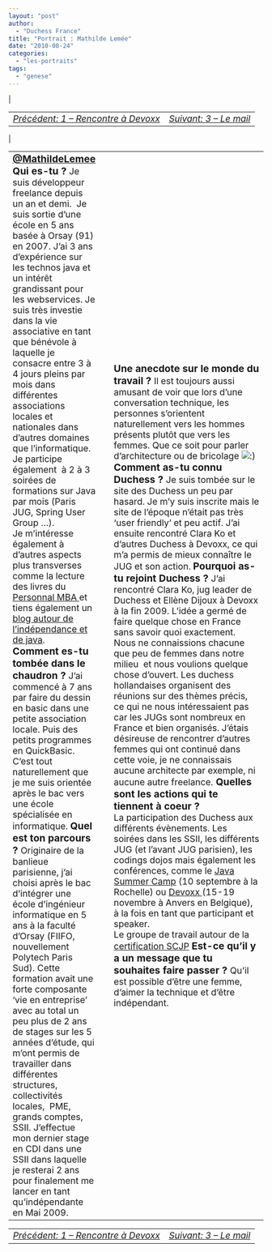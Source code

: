 ```yaml
---
layout: "post"
author: 
  - "Duchess France"
title: "Portrait : Mathilde Lemée"
date: "2010-08-24"
categories: 
  - "les-portraits"
tags: 
  - "genese"
---
```


| <table border="0" width="100%"><tbody><tr><td style="font-size: 110%; font-style: italic; text-align: left;"><a href="http://www.duchess-france.org/rencontre-a-devoxx/">Précédent: 1 – Rencontre à Devoxx</a></td><td style="font-size: 110%; font-style: italic; text-align: right;"><a href="http://www.duchess-france.org/le-mail/">Suivant: 3 – Le mail</a></td></tr></tbody></table> |

<table border="0" width="100%"><tbody><tr><td width="33%"><div style="margin-right: 10px;"><div style="margin: 0; padding: 0; text-align: center;"><span style="font-size: 120%; font-weight: bold; color: #3366ff;"><a href="http:/twitter.com/MathildeLemee">@MathildeLemee</a></span></div><span style="font-size: 120%; font-weight: bold;">Qui es-tu ? </span><span style="font-size: 110%;">Je suis développeur freelance depuis un an et demi.  Je suis sortie d’une école en 5 ans basée à Orsay (91) en 2007. J’ai 3 ans d’expérience sur les technos java et un intérêt grandissant pour les webservices.</span> <span style="font-size: 110%;">Je suis très investie dans la vie associative en tant que bénévole à laquelle je consacre entre 3 à 4 jours pleins par mois dans différentes associations locales et nationales dans d’autres domaines que l’informatique.  Je participe également  à 2 à 3 soirées de formations sur Java par mois (Paris JUG, Spring User Group …).</span><div></div><span style="font-size: 110%;">Je m’intéresse également à d’autres aspects plus transverses comme la lecture des livres du <a href="http://personalmba.com/" target="_blank">Personnal MBA </a>et tiens également un <a href="http://www.java-freelance.fr/" target="_blank">blog autour de l’indépendance et de java</a>.</span><div></div><span style="font-size: 120%; font-weight: bold;">Comment es-tu tombée dans le chaudron ? </span><span style="font-size: 110%;">J’ai commencé à 7 ans par faire du dessin en basic dans une petite association locale. Puis des petits programmes en QuickBasic. </span><span style="font-size: 110%;">C’est tout naturellement que je me suis orientée après le bac vers une école spécialisée en informatique.</span> <span style="font-size: 120%; font-weight: bold;">Quel est ton parcours ? </span><span style="font-size: 110%;">Originaire de la banlieue parisienne, j’ai choisi après le bac d’intégrer une école d’ingénieur informatique en 5 ans à la faculté d’Orsay (FIIFO, nouvellement Polytech Paris Sud). Cette formation avait une forte composante ‘vie en entreprise’ avec au total un peu plus de 2 ans de stages sur les 5 années d’étude, qui m’ont permis de travailler dans différentes structures, collectivités locales,  PME,  grands comptes,  SSII. J’effectue mon dernier stage en CDI dans une SSII dans laquelle je resterai 2 ans pour finalement me lancer en tant qu’indépendante en Mai 2009.</span><div></div></div></td><td width="66%"><div style="margin-left: 10px;"><span style="font-size: 120%; font-weight: bold;">Une anecdote sur le monde du travail ? </span><span style="font-size: 110%;">Il est toujours aussi amusant de voir que lors d’une conversation technique, les personnes s’orientent naturellement vers les hommes présents plutôt que vers les femmes. Que ce soit pour parler d’architecture ou de bricolage <img class="wp-smiley" src="/assets/2010/08/2010-08-24-portrait-mathilde-lemee/icon_smile.gif" alt=":)"> </span> <span style="font-size: 120%; font-weight: bold;"> Comment as-tu connu Duchess ? </span> <span style="font-size: 110%;">Je suis tombée sur le site des Duchess un peu par hasard. Je m’y suis inscrite mais le site de l’époque n’était pas très ‘user friendly’ et peu actif. J’ai ensuite rencontré Clara Ko et d’autres Duchess à Devoxx, ce qui m’a permis de mieux connaître le JUG et son action.</span> <span style="font-size: 120%; font-weight: bold;"> Pourquoi as-tu rejoint Duchess ? </span> <span style="font-size: 110%;">J’ai rencontré Clara Ko, jug leader de Duchess et Ellène Dijoux à Devoxx à la fin 2009. L’idée a germé de faire quelque chose en France sans savoir quoi exactement.  Nous ne connaissions chacune que peu de femmes dans notre milieu  et nous voulions quelque chose d’ouvert. Les duchess hollandaises organisent des réunions sur des thèmes précis, ce qui ne nous intéressaient pas car les JUGs sont nombreux en France et bien organisés.</span> <span style="font-size: 110%;">J’étais désireuse de rencontrer d’autres femmes qui ont continué dans cette voie, je ne connaissais aucune architecte par exemple, ni aucune autre freelance.</span><span style="font-size: 120%; font-weight: bold;"> Quelles sont les actions qui te tiennent à coeur ? </span><div></div><span style="font-size: 110%;">La participation des Duchess aux différents évènements. Les soirées dans les SSII, les différents JUG (et l’avant JUG parisien), les codings dojos mais également les </span><span style="font-size: 110%;">conférences, comme le <a href="http://sites.google.com/site/jugsummercamp/" target="_blank">Java Summer Camp</a> (10 septembre à la Rochelle) ou <a href="http://www.devoxx.com/display/Devoxx2K10/Home" target="_blank">Devoxx </a>(15-19 novembre à Anvers en Belgique), à la fois en tant que participant et speaker.</span><div></div><span style="font-size: 110%;">Le groupe de travail autour de la <a href="http://jduchess.org/duchess-france/blog/inscrivez-vous-dans-notre-groupe-de-travail-scjp/" target="_blank">certification SCJP</a> </span><span style="font-size: 100%;"><span style="font-size: 120%; font-weight: bold;">Est-ce qu’il y a un message que tu souhaites faire passer ? </span><span style="font-size: 110%;">Qu’il est possible d’être une femme, d’aimer la technique et d’être indépendant.</span></span><div></div></div></td></tr></tbody></table>

<table border="0" width="100%"><tbody><tr><td style="font-size: 110%; font-style: italic; text-align: left;"><a href="http://www.duchess-france.org/rencontre-a-devoxx/">Précédent: 1 – Rencontre à Devoxx</a></td><td style="font-size: 110%; font-style: italic; text-align: right;"><a href="http://www.duchess-france.org/le-mail/">Suivant: 3 – Le mail</a></td></tr></tbody></table>
